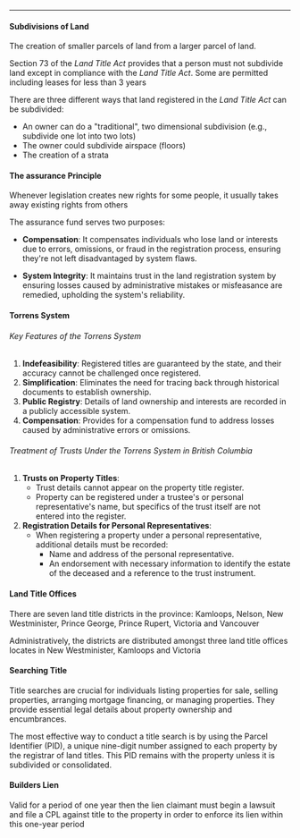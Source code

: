***
#### Subdivisions of Land
The creation of smaller parcels of land from a larger parcel of land.

Section 73 of the *Land Title Act* provides that a person must not subdivide land except in compliance with the *Land Title Act*.
Some are permitted including leases for less than 3 years

There are three different ways that land registered in the *Land Title Act* can be subdivided:
* An owner can do a "traditional", two dimensional subdivision (e.g., subdivide one lot into two lots)
* The owner could subdivide airspace (floors)
* The creation of a strata

#### The assurance Principle
Whenever legislation creates new rights for some people, it usually takes away existing rights from others

The assurance fund serves two purposes:
* **Compensation**: It compensates individuals who lose land or interests due to errors, omissions, or fraud in the registration process, ensuring they're not left disadvantaged by system flaws.
- **System Integrity**: It maintains trust in the land registration system by ensuring losses caused by administrative mistakes or misfeasance are remedied, upholding the system's reliability.

#### Torrens System
###### Key Features of the Torrens System
1. **Indefeasibility**: Registered titles are guaranteed by the state, and their accuracy cannot be challenged once registered.
2. **Simplification**: Eliminates the need for tracing back through historical documents to establish ownership.
3. **Public Registry**: Details of land ownership and interests are recorded in a publicly accessible system.
4. **Compensation**: Provides for a compensation fund to address losses caused by administrative errors or omissions.

###### Treatment of Trusts Under the Torrens System in British Columbia
1. **Trusts on Property Titles**:
    - Trust details cannot appear on the property title register.
    - Property can be registered under a trustee's or personal representative's name, but specifics of the trust itself are not entered into the register.
2. **Registration Details for Personal Representatives**:
    - When registering a property under a personal representative, additional details must be recorded:
        - Name and address of the personal representative.
        - An endorsement with necessary information to identify the estate of the deceased and a reference to the trust instrument.
#### Land Title Offices
There are seven land title districts in the province: Kamloops, Nelson, New Westminister, Prince George, Prince Rupert, Victoria and Vancouver

Administratively, the districts are distributed amongst three land title offices locates in New Westminister, Kamloops and Victoria

#### Searching Title
Title searches are crucial for individuals listing properties for sale, selling properties, arranging mortgage financing, or managing properties. They provide essential legal details about property ownership and encumbrances.

The most effective way to conduct a title search is by using the Parcel Identifier (PID), a unique nine-digit number assigned to each property by the registrar of land titles. This PID remains with the property unless it is subdivided or consolidated. 

#### Builders Lien
Valid for a period of one year then the lien claimant must begin a lawsuit and file a CPL against title to the property in order to enforce its lien within this one-year period